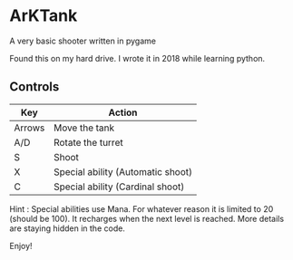 # ArKTank
A very basic shooter written in pygame

Found this on my hard drive. I wrote it in 2018 while learning python. 

## Controls

| Key           | Action             |
| ------------- | ------------------ |
| Arrows        | Move the tank      |
| A/D           | Rotate the turret  |
| S             | Shoot              |
| X             | Special ability (Automatic shoot) |
| C             | Special ability (Cardinal shoot)  |

Hint : Special abilities use Mana. For whatever reason it is limited to 20 (should be 100). It recharges when the next level is reached. More details are staying hidden in the code.

Enjoy!

